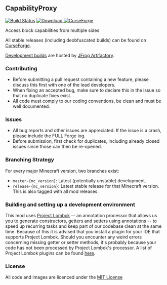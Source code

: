 ## CapabilityProxy

[![Build Status](https://travis-ci.org/CyclopsMC/CapabilityProxy.svg?branch=master-1.11)](https://travis-ci.org/CyclopsMC/CapabilityProxy)
[![Download](https://img.shields.io/maven-metadata/v/https/oss.jfrog.org/artifactory/simple/libs-release/org/cyclops/capabilityproxy/CapabilityProxy/maven-metadata.xml.svg) ](https://oss.jfrog.org/artifactory/simple/libs-release/org/cyclops/capabilityproxy/CapabilityProxy/)
[![CurseForge](http://cf.way2muchnoise.eu/full_266479_downloads.svg)](http://minecraft.curseforge.com/projects/266479)

Access block capabilities from multiple sides

All stable releases (including deobfuscated builds) can be found on [CurseForge](http://minecraft.curseforge.com/mc-mods/266479/files).

[Development builds](https://oss.jfrog.org/artifactory/simple/libs-release/org/cyclops/capabilityproxy/CapabilityProxy/) are hosted by [JFrog Artifactory](https://www.jfrog.com/artifactory/).

### Contributing
* Before submitting a pull request containing a new feature, please discuss this first with one of the lead developers.
* When fixing an accepted bug, make sure to declare this in the issue so that no duplicate fixes exist.
* All code must comply to our coding conventions, be clean and must be well documented.

### Issues
* All bug reports and other issues are appreciated. If the issue is a crash, please include the FULL Forge log.
* Before submission, first check for duplicates, including already closed issues since those can then be re-opened.

### Branching Strategy

For every major Minecraft version, two branches exist:

* `master-{mc_version}`: Latest (potentially unstable) development.
* `release-{mc_version}`: Latest stable release for that Minecraft version. This is also tagged with all mod releases.

### Building and setting up a development environment

This mod uses [Project Lombok](http://projectlombok.org/) -- an annotation processor that allows us you to generate constructors, getters and setters using annotations -- to speed up recurring tasks and keep part of our codebase clean at the same time. Because of this it is advised that you install a plugin for your IDE that supports Project Lombok. Should you encounter any weird errors concerning missing getter or setter methods, it's probably because your code has not been processed by Project Lombok's processor. A list of Project Lombok plugins can be found [here](http://projectlombok.org/download.htm).

### License
All code and images are licenced under the [MIT License](https://github.com/CyclopsMC/CapabilityProxy/blob/master-1.8/LICENSE.txt)
